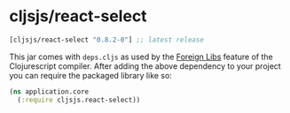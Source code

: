 # cljsjs/react-select

[](dependency)
```clojure
[cljsjs/react-select "0.8.2-0"] ;; latest release
```
[](/dependency)

This jar comes with `deps.cljs` as used by the [Foreign Libs][flibs] feature
of the Clojurescript compiler. After adding the above dependency to your project
you can require the packaged library like so:

```clojure
(ns application.core
  (:require cljsjs.react-select))
```

[flibs]: https://github.com/clojure/clojurescript/wiki/Packaging-Foreign-Dependencies
